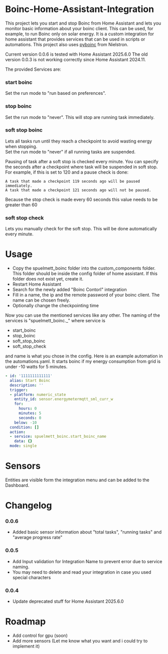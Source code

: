 # Boinc-Home-Assistant-Integration

This project lets you start and stop Boinc from Home Assistant and lets you monitor basic information about your boinc client. 
This can be used, for example, to run Boinc only on solar energy.
It is a custom integration for home assistant that provides services that can be used in scripts or automations.
This project also uses [pyboinc](https://github.com/nielstron/pyboinc/tree/dev/pyboinc) from Nielstron.

Current version 0.0.6 is tested with Home Assistant 2025.6.0
The old version 0.0.3 is not working correctly since Home Assistant 2024.11.

The provided Services are:

### start boinc
Set the run mode to "run based on preferences".

### stop boinc
Set the run mode to "never". This will stop are running task immediately.

### soft stop boinc
Lets all tasks run until they reach a checkpoint to avoid wasting energy when stopping.  
Set the run mode to "never" if all running tasks are suspended. 

Pausing of task after a soft stop is checked every minute. You can specify the seconds after a checkpoint where task will be suspended in soft stop.
For example, if this is set to 120 and a pause check is done:
```
A task that made a checkpoint 119 seconds ago will be paused immediately.
A task that made a checkpoint 121 seconds ago will not be paused.
```
Because the stop check is made every 60 seconds this value needs to be greater than 60

### soft stop check
Lets you manually check for the soft stop. This will be done automatically every minute.


# Usage
- Copy the spuelmett_boinc folder into the custom_components folder. This folder should be inside the config folder of home assistant. If this folder does not exist yet, create it. 
- Restart Home Assistant
- Search for the newly added "Boinc Contorl" integration
- Fill in a name, the ip and the remote password of your boinc client. The name can be chosen freely.
- Optionally change the checkpointing time 


Now you can use the mentioned services like any other. The naming of the services is "spuelmett_boinc.<service>_<name>" where service is 
- start_boinc
- stop_boinc
- soft_stop_boinc
- soft_stop_check

and name is what you chose in the config. Here is an example automation in the automations.yaml. It starts boinc if my energy consumption from grid is under -10 watts for 5 minutes. 
```yaml
- id: '1111111111111'
  alias: Start Boinc
  description: ''
  trigger:
  - platform: numeric_state
    entity_id: sensor.energymetermqtt_sml_curr_w
    for:
      hours: 0
      minutes: 5
      seconds: 0
    below: -10
  condition: []
  action:
  - service: spuelmett_boinc.start_boinc_name
    data: {}
  mode: single
```

# Sensors
Entities are visible form the integration menu and can be added to the Dashboard.

# Changelog

### 0.0.6
* Added basic sensor information about "total tasks", "running tasks" and "average progress rate"

### 0.0.5
* Add Input validation for Integration Name to prevent error due to service naming.
* You may need to delete and read your integration in case you used special characters

### 0.0.4
* Update deprecated stuff for Home Assistant 2025.6.0


# Roadmap
* Add control for gpu (soon)
* Add more sensors (Let me know what you want and i could try to implement it)
